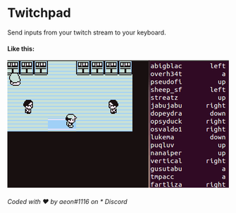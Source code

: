 # Twitchpad
Send inputs from your twitch stream to your keyboard.

#### Like this:
![demo](demo.gif)

###### Coded with ❤️ by aeon#1116 on * Discord
